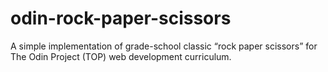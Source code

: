 # odin-rock-paper-scissors

A simple implementation of grade-school classic “rock paper scissors” for The Odin Project (TOP) web development curriculum.
